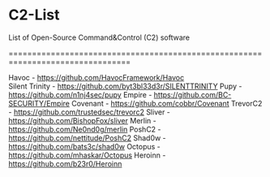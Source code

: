 # C2-List
List of Open-Source Command&amp;Control (C2) software

================================================================================

Havoc           - https://github.com/HavocFramework/Havoc<br>
Silent Trinity  - https://github.com/byt3bl33d3r/SILENTTRINITY
Pupy            - https://github.com/n1nj4sec/pupy
Empire          - https://github.com/BC-SECURITY/Empire
Covenant        - https://github.com/cobbr/Covenant
TrevorC2        - https://github.com/trustedsec/trevorc2
Sliver          - https://github.com/BishopFox/sliver
Merlin          - https://github.com/Ne0nd0g/merlin
PoshC2          - https://github.com/nettitude/PoshC2
Shad0w          - https://github.com/bats3c/shad0w
Octopus         - https://github.com/mhaskar/Octopus
Heroinn         - https://github.com/b23r0/Heroinn


